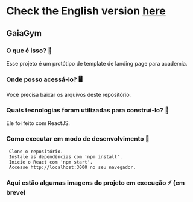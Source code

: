# Check the English version <a href="README.md"> here</a>

## GaiaGym

### O que é isso? 🤔
Esse projeto é um protótipo de template de landing page para academia.

### Onde posso acessá-lo? 🖥
Você precisa baixar os arquivos deste repositório.

### Quais tecnologias foram utilizadas para construí-lo? 🚀
Ele foi feito com ReactJS.

### Como executar em modo de desenvolvimento 🏃

     Clone o repositório.
     Instale as dependências com 'npm install'.
     Inicie o React com 'npm start'.
     Accesse http://localhost:3000 no seu navegador.
    
### Aqui estão algumas imagens do projeto em execução ⚡️ (em breve) 

